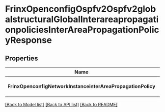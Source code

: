 # FrinxOpenconfigOspfv2Ospfv2globalstructuralGlobalInterareapropagationpoliciesInterAreaPropagationPolicyResponse

## Properties
Name | Type | Description | Notes
------------ | ------------- | ------------- | -------------
**FrinxOpenconfigNetworkInstanceinterAreaPropagationPolicy** | [**[]FrinxOpenconfigOspfv2Ospfv2globalstructuralGlobalInterareapropagationpoliciesInterAreaPropagationPolicy**](frinx.openconfig.ospfv2.ospfv2globalstructural.global.interareapropagationpolicies.InterAreaPropagationPolicy.md) |  | [optional] [default to null]

[[Back to Model list]](../README.md#documentation-for-models) [[Back to API list]](../README.md#documentation-for-api-endpoints) [[Back to README]](../README.md)


